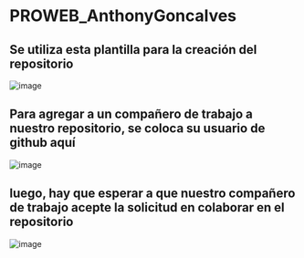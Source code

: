 # PROWEB_AnthonyGoncalves

## Se utiliza esta plantilla para la creación del repositorio
![image](https://github.com/AnthonyG21/PROWEB_AnthonyGoncalves/assets/126922230/3f03221f-78e8-41ae-9ef6-88dc256f52be)

## Para agregar a un compañero de trabajo a nuestro repositorio, se coloca su usuario de github aquí
![image](https://github.com/AnthonyG21/PROWEB_AnthonyGoncalves/assets/126922230/c9879025-78bb-4770-9b57-482addd2c238)

## luego, hay que esperar a que nuestro compañero de trabajo acepte la solicitud en colaborar en el repositorio
![image](https://github.com/AnthonyG21/PROWEB_AnthonyGoncalves/assets/126922230/9b2819de-6583-498b-8669-30b66b6c56b4)

